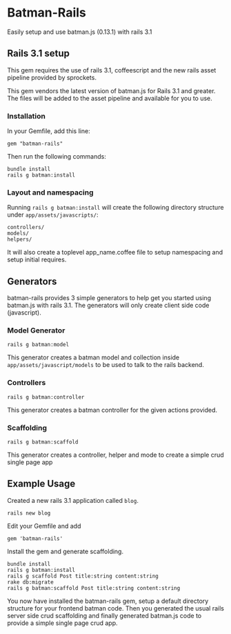 # Batman-Rails

Easily setup and use batman.js (0.13.1) with rails 3.1

## Rails 3.1 setup
This gem requires the use of rails 3.1, coffeescript and the new rails asset pipeline provided by sprockets.

This gem vendors the latest version of batman.js for Rails 3.1 and greater. The files will be added to the asset pipeline and available for you to use. 
    
### Installation

In your Gemfile, add this line:

    gem "batman-rails"
  
Then run the following commands:

    bundle install
    rails g batman:install

### Layout and namespacing

Running `rails g batman:install` will create the following directory structure under `app/assets/javascripts/`:
  
    controllers/
    models/
    helpers/
    
It will also create a toplevel app_name.coffee file to setup namespacing and setup initial requires.
    
## Generators
batman-rails provides 3 simple generators to help get you started using batman.js with rails 3.1. 
The generators will only create client side code (javascript).

### Model Generator

    rails g batman:model
    
This generator creates a batman model and collection inside `app/assets/javascript/models` to be used to talk to the rails backend.

### Controllers
    
    rails g batman:controller
    
This generator creates a batman controller for the given actions provided.

### Scaffolding

    rails g batman:scaffold
    
This generator creates a controller, helper and mode to create a simple crud single page app

## Example Usage

Created a new rails 3.1 application called `blog`.

    rails new blog

Edit your Gemfile and add

    gem 'batman-rails'

Install the gem and generate scaffolding.

    bundle install
    rails g batman:install
    rails g scaffold Post title:string content:string
    rake db:migrate
    rails g batman:scaffold Post title:string content:string
    
You now have installed the batman-rails gem, setup a default directory structure for your frontend batman code. 
Then you generated the usual rails server side crud scaffolding and finally generated batman.js code to provide a simple single page crud app.
